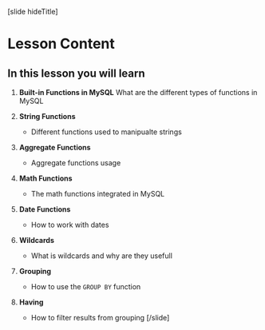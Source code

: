 

[slide hideTitle]

# Lesson Content

## In this lesson you will learn

1. **Built-in Functions in MySQL**
    What are the different types of functions in MySQL

2. **String Functions**
    - Different functions used to manipualte strings

3. **Aggregate Functions**
    - Aggregate functions usage

4. **Math Functions**
    - The math functions integrated in MySQL

5. **Date Functions**
    - How to work with dates

6. **Wildcards**
    - What is wildcards and why are they usefull

7. **Grouping**
    - How to use the `GROUP BY` function

8. **Having**
    - How to filter results from grouping
[/slide]
